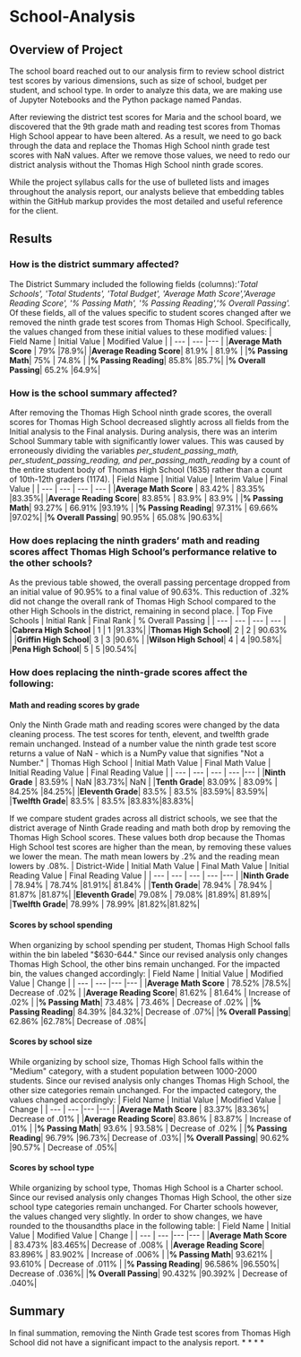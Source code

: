 # School-Analysis

## Overview of Project
The school board reached out to our analysis firm to review school district test scores by various dimensions, such as size of school, budget per student, and school type. In order to analyze this data, we are making use of Jupyter Notebooks and the Python package named Pandas.

After reviewing the district test scores for Maria and the school board, we discovered that the 9th grade math and reading test scores from Thomas High School appear to have been altered. As a result, we need to go back through the data and replace the Thomas High School ninth grade test scores with NaN values. After we remove those values, we need to redo our district analysis without the Thomas High School ninth grade scores. 

While the project syllabus calls for the use of bulleted lists and images throughout the analysis report, our analysts believe that embedding tables within the GitHub markup provides the most detailed and useful reference for the client. 

## Results
### How is the district summary affected?
The District Summary included the following fields (columns):*'Total Schools', 'Total Students', 'Total Budget', 'Average Math Score','Average Reading Score', '% Passing Math', '% Passing Reading','% Overall Passing'.* Of these fields, all of the values specific to student scores changed after we removed the ninth grade test scores from Thomas High School. Specifically, the values changed from these initial values to these modified values:
| Field Name | Initial Value  | Modified Value |
| --- | --- |--- |
|**Average Math Score** | 79% |78.9%|
|**Average Reading Score**| 81.9% | 81.9% |
|**% Passing Math**| 75% | 74.8% |
|**% Passing Reading**| 85.8% |85.7%|
|**% Overall Passing**| 65.2% |64.9%|

### How is the school summary affected?
After removing the Thomas High School ninth grade scores, the overall scores for Thomas High School decreased slightly across all fields from the Initial analysis to the Final analysis. During analysis, there was an interim School Summary table with significantly lower values. This was caused by erroneously dividing the variables *per_student_passing_math, per_student_passing_reading, and per_passing_math_reading* by a count of the entire student body of Thomas High School (1635) rather than a count of 10th-12th graders (1174).
| Field Name | Initial Value  | Interim Value | Final Value |
| --- | --- | --- | --- |
|**Average Math Score** | 83.42% | 83.35% |83.35%|
|**Average Reading Score**| 83.85% | 83.9% | 83.9% |
|**% Passing Math**| 93.27% | 66.91% |93.19% |
|**% Passing Reading**| 97.31% | 69.66% |97.02%|
|**% Overall Passing**| 90.95% | 65.08% |90.63%|

### How does replacing the ninth graders’ math and reading scores affect Thomas High School’s performance relative to the other schools?
As the previous table showed, the overall passing percentage dropped from an initial value of 90.95% to a final value of 90.63%. This reduction of .32% did not change the overall rank of Thomas High School compared to the other High Schools in the district, remaining in second place.
| Top Five Schools | Initial Rank | Final Rank | % Overall Passing |
| --- | --- | --- | --- |
|**Cabrera High School** | 1 | 1 |91.33%|
|**Thomas High School**| 2 | 2 | 90.63% |
|**Griffin High School**| 3 | 3 |90.6% |
|**Wilson High School**| 4 | 4 |90.58%|
|**Pena High School**| 5 | 5 |90.54%|

### How does replacing the ninth-grade scores affect the following:
#### Math and reading scores by grade
Only the Ninth Grade math and reading scores were changed by the data cleaning process. The test scores for tenth, elevent, and twelfth grade remain unchanged. Instead of a number value the ninth grade test score returns a value of NaN - which is a NumPy value that signifies "Not a Number."
| Thomas High School | Initial Math Value  | Final Math Value | Initial Reading Value  | Final Reading Value | 
| ---    | ---    | ---    | ---  |--- |
|**Ninth Grade** | 83.59% | NaN |83.73%| NaN |
|**Tenth Grade**| 83.09% | 83.09% | 84.25% |84.25%|
|**Eleventh Grade**| 83.5% | 83.5% |83.59%| 83.59%|
|**Twelfth Grade**| 83.5% | 83.5% |83.83%|83.83%|

If we compare student grades across all district schools, we see that the district average of Ninth Grade reading and math both drop by removing the Thomas High School scores. These values both drop because the Thomas High School test scores are higher than the mean, by removing these values we lower the mean. The math mean lowers by .2% and the reading mean lowers by .08%.
| District-Wide | Initial Math Value  | Final Math Value | Initial Reading Value  | Final Reading Value | 
| ---    | ---    | ---    | ---  |--- |
|**Ninth Grade** | 78.94% | 78.74% |81.91%| 81.84% |
|**Tenth Grade**| 78.94% | 78.94% | 81.87% |81.87%|
|**Eleventh Grade**| 79.08% | 79.08% |81.89%| 81.89%|
|**Twelfth Grade**| 78.99% | 78.99% |81.82%|81.82%|

#### Scores by school spending
When organizing by school spending per student, Thomas High School falls within the bin labeled "$630-644." Since our revised analysis only changes Thomas High School, the other bins remain unchanged. For the impacted bin, the values changed accordingly:
| Field Name | Initial Value  | Modified Value | Change |
| --- | --- |--- |--- |
|**Average Math Score** | 78.52% |78.5%| Decrease of .02% |
|**Average Reading Score**| 81.62% | 81.64% | Increase of .02% |
|**% Passing Math**| 73.48% | 73.46% | Decrease of .02% |
|**% Passing Reading**| 84.39% |84.32%| Decrease of .07%|
|**% Overall Passing**| 62.86% |62.78%| Decrease of .08%|

#### Scores by school size
While organizing by school size, Thomas High School falls within the "Medium" category, with a student population between 1000-2000 students. Since our revised analysis only changes Thomas High School, the other size categories remain unchanged. For the impacted category, the values changed accordingly:
| Field Name | Initial Value  | Modified Value | Change |
| --- | --- |--- |--- |
|**Average Math Score** | 83.37% |83.36%| Decrease of .01% |
|**Average Reading Score**| 83.86% | 83.87% | Increase of .01% |
|**% Passing Math**| 93.6% | 93.58% | Decrease of .02% |
|**% Passing Reading**| 96.79% |96.73%| Decrease of .03%|
|**% Overall Passing**| 90.62% |90.57% | Decrease of .05%|

#### Scores by school type
While organizing by school type, Thomas High School is a Charter school. Since our revised analysis only changes Thomas High School, the other size school type categories remain unchanged. For Charter schools however, the values changed very slightly. In order to show changes, we have rounded to the thousandths place in the following table:
| Field Name | Initial Value  | Modified Value | Change |
| --- | --- |--- |--- |
|**Average Math Score** | 83.473% |83.465%| Decrease of .008% |
|**Average Reading Score**| 83.896% | 83.902% | Increase of .006% |
|**% Passing Math**| 93.621% | 93.610% | Decrease of .011% |
|**% Passing Reading**| 96.586% |96.550%| Decrease of .036%|
|**% Overall Passing**| 90.432% |90.392% | Decrease of .040%|

## Summary
In final summation, removing the Ninth Grade test scores from Thomas High School did not have a significant impact to the analysis report. 
* 
*
*
*
